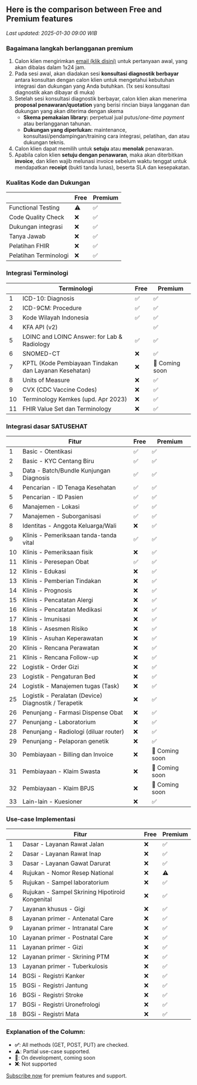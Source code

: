 ## Here is the comparison between Free and Premium features
*Last updated: 2025-01-30 09:00 WIB*

### Bagaimana langkah berlangganan premium
1. Calon klien mengirimkan [email (klik disini)](mailto:ivan.harsono@ivanmd.id?subject=Subscription%20and%20Support%20for%20SATUSEHAT%20Integration&body=Salam%20sehat%2C%20dr.%20Ivan%0A%0ASaya%20berkebutuhan%20untuk%3A%20(sesuaikan%20dengan%20kebutuhan%20Anda)%0A1.%20Integrasi%20Resource%20%5Bsebutkan%5D%0A2.%20Support%20coding%2Fintegrasi%20database%0A3%20....%0A%0AAnda%20dapat%20mengontak%20saya%20kembali%20melalui%3A%0ANama%3A%20%0ANo.%20Whatsapp%3A%0A%0ATerimakasih%20banyak.) untuk pertanyaan awal, yang akan dibalas dalam 1x24 jam.
2. Pada sesi awal, akan diadakan sesi **konsultasi diagnostik berbayar** antara konsultan dengan calon klien untuk mengetahui kebutuhan integrasi dan dukungan yang Anda butuhkan. (1x sesi konsultasi diagnostik akan dibayar di muka)
3. Setelah sesi konsultasi diagnostik berbayar, calon klien akan menerima **proposal penawaran/quotation** yang berisi rincian biaya langganan dan dukungan yang akan diterima dengan skema     
   - **Skema pemakaian library:** perpetual jual putus/*one-time payment* atau berlangganan tahunan.
   - **Dukungan yang diperlukan:** maintenance, konsultasi/pendampingan/training cara integrasi, pelatihan, dan atau dukungan teknis.
4. Calon klien dapat memilih untuk **setuju** atau **menolak** penawaran.
5. Apabila calon klien **setuju dengan penawaran**, maka akan diterbitkan **invoice**, dan klien wajib melunasi invoice sebelum waktu tenggat untuk mendapatkan **receipt** (bukti tanda lunas), beserta SLA dan kesepakatan.

### Kualitas Kode dan Dukungan
|  | Free | Premium |
|----------|------|---------|
| Functional Testing | ⚠️ | ✅ |
| Code Quality Check | ❌ | ✅ |
| Dukungan integrasi | ❌ | ✅ |
| Tanya Jawab | ❌ | ✅ |
| Pelatihan FHIR | ❌ | ✅ |
| Pelatihan Terminologi | ❌ | ✅ |


### Integrasi Terminologi
|  | Terminologi | Free | Premium |
|---|-------------|------|---------|
|1 | ICD-10: Diagnosis | ✅ | ✅ |
|2 | ICD-9CM: Procedure | ✅ | ✅ |
|3 | Kode Wilayah Indonesia | ✅ | ✅ |
|4 | KFA API (v2) |  | ✅ |
|5 | LOINC and LOINC Answer: for Lab & Radiology | ✅ | ✅ |
|6 | SNOMED-CT | ❌ | ✅ |
|7 | KPTL (Kode Pembiayaan Tindakan dan Layanan Kesehatan) | ❌ | 🚀 Coming soon |
|8 | Units of Measure | ❌ | ✅ |
|9 | CVX (CDC Vaccine Codes) | ❌ | ✅ |
|10 | Terminology Kemkes (upd. Apr 2023) | ❌ | ✅ |
|11 | FHIR Value Set dan Terminology | ❌ | ✅ |

### Integrasi dasar SATUSEHAT
|  | Fitur | Free | Premium |
|---|-------------|------|---------|
| 1 | Basic - Otentikasi | ✅ | ✅ |
| 2 | Basic - KYC Centang Biru | ✅ | ✅ |
| 3 | Data - Batch/Bundle Kunjungan Diagnosis | ✅ | ✅ |
| 4 | Pencarian - ID Tenaga Kesehatan | ✅ | ✅ |
| 5 | Pencarian - ID Pasien | ✅ | ✅ |
| 6 | Manajemen - Lokasi | ✅ | ✅ |
| 7 | Manajemen - Suborganisasi | ✅ | ✅ |
| 8 | Identitas - Anggota Keluarga/Wali | ❌ | ✅ |
| 9 | Klinis - Pemeriksaan tanda-tanda vital | ✅ | ✅ |
| 10 | Klinis - Pemeriksaan fisik | ❌ | ✅ |
| 11 | Klinis - Peresepan Obat | ✅ | ✅ |
| 12 | Klinis - Edukasi | ❌ | ✅ |
| 13 | Klinis - Pemberian Tindakan | ❌ | ✅ |
| 14 | Klinis - Prognosis | ❌ | ✅ |
| 15 | Klinis - Pencatatan Alergi | ❌ | ✅ |
| 16 | Klinis - Pencatatan Medikasi | ❌ | ✅ |
| 17 | Klinis - Imunisasi | ❌ | ✅ |
| 18 | Klinis - Asesmen Risiko | ❌ | ✅ |
| 19 | Klinis - Asuhan Keperawatan | ❌ | ✅ |
| 20 | Klinis - Rencana Perawatan | ❌ | ✅ |
| 21 | Klinis - Rencana Follow-up | ❌ | ✅ |
| 22 | Logistik - Order Gizi | ❌ | ✅ |
| 23 | Logistik - Pengaturan Bed | ❌ | ✅ |
| 24 | Logistik - Manajemen tugas (Task) | ❌ | ✅ |
| 25 | Logistik - Peralatan (Device) Diagnostik / Terapetik | ❌ | ✅ |
| 26 | Penunjang - Farmasi Dispense Obat | ❌ | ✅ |
| 27 | Penunjang - Laboratorium | ❌ | ✅ |
| 28 | Penunjang - Radiologi (diluar router) | ❌ | ✅ |
| 29 | Penunjang - Pelaporan genetik | ❌ | ✅ |
| 30 | Pembiayaan - Billing dan Invoice | ❌ | 🚀 Coming soon |
| 31 | Pembiayaan - Klaim Swasta | ❌ | 🚀 Coming soon |
| 32 | Pembiayaan - Klaim BPJS | ❌ | 🚀 Coming soon |
| 33 | Lain-lain - Kuesioner | ❌ | ✅ |

### Use-case Implementasi
|  | Fitur | Free | Premium |
|---|-------------|------|---------|
| 1 | Dasar - Layanan Rawat Jalan | ❌ | ✅ |
| 2 | Dasar - Layanan Rawat Inap | ❌ | ✅ |
| 3 | Dasar - Layanan Gawat Darurat | ❌ | ✅ |
| 4 | Rujukan - Nomor Resep National | ❌ | ⚠️ |
| 5 | Rujukan - Sampel laboratorium | ❌ | ✅ |
| 6 | Rujukan - Sampel Skrining Hipotiroid Kongenital | ❌ | ✅ |
| 7 | Layanan khusus - Gigi | ❌ | ✅ |
| 8 | Layanan primer - Antenatal Care | ❌ | ✅ |
| 9 | Layanan primer - Intranatal Care | ❌ | ✅ |
| 10 | Layanan primer - Postnatal Care | ❌ | ✅ |
| 11 | Layanan primer - Gizi | ❌ | ✅ |
| 12 | Layanan primer - Skrining PTM | ❌ | ✅ |
| 13 | Layanan primer - Tuberkulosis | ❌ | ✅ |
| 14 | BGSi - Registri Kanker | ❌ | ✅ |
| 15 | BGSi - Registri Jantung | ❌ | ✅ |
| 16 | BGSi - Registri Stroke | ❌ | ✅ |
| 17 | BGSi - Registri Uronefrologi | ❌ | ✅ |
| 18 | BGSi - Registri Mata | ❌ | ✅ |

### Explanation of the Column:
- **✅**: All methods (GET, POST, PUT) are checked.
- **⚠️**: Partial use-case supported.
- **🚀**: On development, coming soon
- **❌**: Not supported

[Subscribe now](mailto:ivan.harsono@ivanmd.id?subject=Subscription%20and%20Support%20for%20SATUSEHAT%20Integration&body=Salam%20sehat%2C%20dr.%20Ivan%0A%0ASaya%20berkebutuhan%20untuk%3A%20(sesuaikan%20dengan%20kebutuhan%20Anda)%0A1.%20Integrasi%20Resource%20%5Bsebutkan%5D%0A2.%20Support%20coding%2Fintegrasi%20database%0A3%20....%0A%0AAnda%20dapat%20mengontak%20saya%20kembali%20melalui%3A%0ANama%3A%20%0ANo.%20Whatsapp%3A%0A%0ATerimakasih%20banyak.) for premium features and support.
